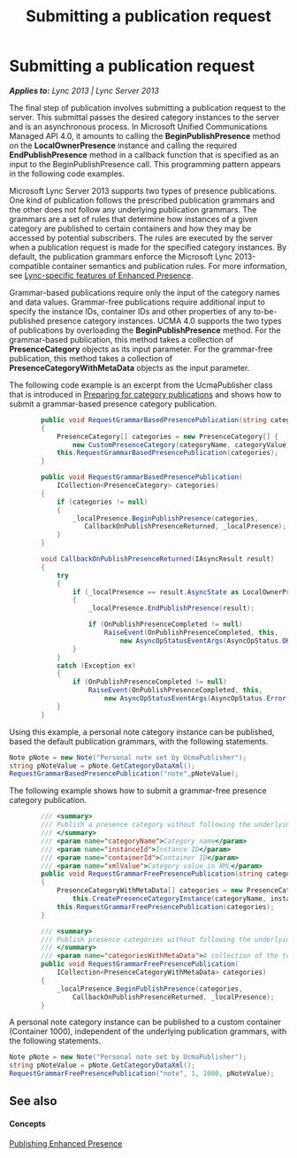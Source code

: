 ﻿---
title: Submitting a publication request
TOCTitle: Submitting a publication request
ms:assetid: 1fbd105d-cc44-40ac-9d78-44fe62b8b78a
ms:mtpsurl: https://msdn.microsoft.com/en-us/library/Dn454643(v=office.15)
ms:contentKeyID: 57092889
ms.date: 07/24/2014
mtps_version: v=office.15
dev_langs:
- csharp
---

# Submitting a publication request


_**Applies to:** Lync 2013 | Lync Server 2013_

The final step of publication involves submitting a publication request to the server. This submittal passes the desired category instances to the server and is an asynchronous process. In Microsoft Unified Communications Managed API 4.0, it amounts to calling the **BeginPublishPresence** method on the **LocalOwnerPresence** instance and calling the required **EndPublishPresence** method in a callback function that is specified as an input to the BeginPublishPresence call. This programming pattern appears in the following code examples.

Microsoft Lync Server 2013 supports two types of presence publications. One kind of publication follows the prescribed publication grammars and the other does not follow any underlying publication grammars. The grammars are a set of rules that determine how instances of a given category are published to certain containers and how they may be accessed by potential subscribers. The rules are executed by the server when a publication request is made for the specified category instances. By default, the publication grammars enforce the Microsoft Lync 2013-compatible container semantics and publication rules. For more information, see [Lync-specific features of Enhanced Presence](lync-specific-features-of-enhanced-presence.md).

Grammar-based publications require only the input of the category names and data values. Grammar-free publications require additional input to specify the instance IDs, container IDs and other properties of any to-be-published presence category instances. UCMA 4.0 supports the two types of publications by overloading the **BeginPublishPresence** method. For the grammar-based publication, this method takes a collection of **PresenceCategory** objects as its input parameter. For the grammar-free publication, this method takes a collection of **PresenceCategoryWithMetaData** objects as the input parameter.

The following code example is an excerpt from the UcmaPublisher class that is introduced in [Preparing for category publications](preparing-for-category-publications.md) and shows how to submit a grammar-based presence category publication.

``` csharp
        public void RequestGrammarBasedPresencePublication(string categoryName, string categoryValue)
        {
            PresenceCategory[] categories = new PresenceCategory[] { 
                new CustomPresenceCategory(categoryName, categoryValue) };
            this.RequestGrammarBasedPresencePublication(categories);
        }

        public void RequestGrammarBasedPresencePublication(
            ICollection<PresenceCategory> categories)
        {
            if (categories != null)
            {
                _localPresence.BeginPublishPresence(categories,
                   CallbackOnPublishPresenceReturned, _localPresence);
            }
        }

        void CallbackOnPublishPresenceReturned(IAsyncResult result)
        {
            try
            {
                if (_localPresence == result.AsyncState as LocalOwnerPresence)
                {
                    _localPresence.EndPublishPresence(result);

                    if (OnPublishPresenceCompleted != null)
                        RaiseEvent(OnPublishPresenceCompleted, this, 
                            new AsyncOpStatusEventArgs(AsyncOpStatus.OK, null));
                }
            }
            catch (Exception ex)
            {
                if (OnPublishPresenceCompleted != null)
                    RaiseEvent(OnPublishPresenceCompleted, this, 
                        new AsyncOpStatusEventArgs(AsyncOpStatus.Error, ex));
            }
        }
```

Using this example, a personal note category instance can be published, based the default publication grammars, with the following statements.

``` csharp
Note pNote = new Note("Personal note set by UcmaPublisher");
string pNoteValue = pNote.GetCategoryDataXml();
RequestGrammarBasedPresencePublication("note",pNoteValue);
```

The following example shows how to submit a grammar-free presence category publication.

``` csharp
        /// <summary>
        /// Publish a presence category without following the underlying publication grammar.
        /// </summary>
        /// <param name="categoryName">Category name</param>
        /// <param name="instanceId">Instance ID</param>
        /// <param name="containerId">Container ID</param>
        /// <param name="xmlValue">Category value in XML</param>
        public void RequestGrammarFreePresencePublication(string categoryName, long instanceId, int containerId, string xmlValue)
        {
            PresenceCategoryWithMetaData[] categories = new PresenceCategoryWithMetaData[] {
                this.CreatePresenceCategoryInstance(categoryName, instanceId, containerId, xmlValue) };
            this.RequestGrammarFreePresencePublication(categories);
        }

        /// <summary>
        /// Publish presence categories without following the underlying publication grammar.
        /// </summary>
        /// <param name="categoriesWithMetaData">A collection of the to be published categories.</param>
        public void RequestGrammarFreePresencePublication(
            ICollection<PresenceCategoryWithMetaData> categories)
        {
            _localPresence.BeginPublishPresence(categories,
                CallbackOnPublishPresenceReturned, _localPresence);
        }
```

A personal note category instance can be published to a custom container (Container 1000), independent of the underlying publication grammars, with the following statements.

``` csharp
Note pNote = new Note("Personal note set by UcmaPublisher");
string pNoteValue = pNote.GetCategoryDataXml();
RequestGrammarFreePresencePublication("note", 1, 1000, pNoteValue);
```

## See also

#### Concepts

[Publishing Enhanced Presence](publishing-enhanced-presence.md)

